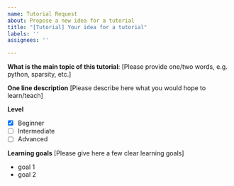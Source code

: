 ```yaml
---
name: Tutorial Request
about: Propose a new idea for a tutorial
title: "[Tutorial] Your idea for a tutorial"
labels: ''
assignees: ''

---
```


**What is the main topic of this tutorial**: [Please provide one/two words, e.g. python, sparsity, etc.]

**One line description**
[Please describe here what you would hope to learn/teach]

**Level**
- [x] Beginner
- [ ] Intermediate
- [ ] Advanced

**Learning goals**
[Please give here a few clear learning goals]
  - goal 1
  - goal 2
